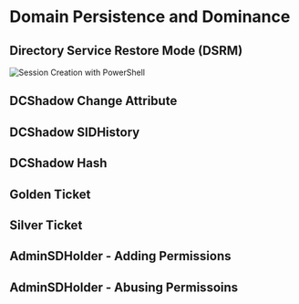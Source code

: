 # Domain Persistence and Dominance

## Directory Service Restore Mode (DSRM)
![Session Creation with PowerShell](https://github.com/TSlayman/Active-Direcotory-Cheat-Sheet/blob/main/sessionCreation.png)
## DCShadow Change Attribute

## DCShadow SIDHistory

## DCShadow Hash

## Golden Ticket

## Silver Ticket

## AdminSDHolder - Adding Permissions

## AdminSDHolder - Abusing Permissoins
